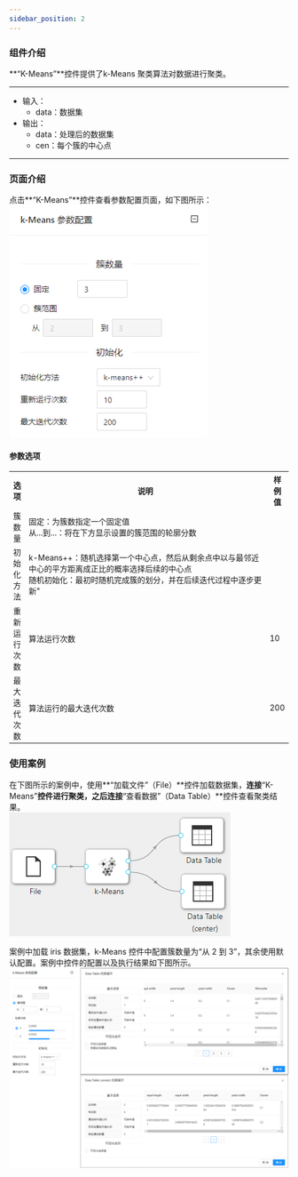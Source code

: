 ```yaml
---
sidebar_position: 2
---
```

### 组件介绍
**“K-Means”**控件提供了k-Means 聚类算法对数据进行聚类。

<hr/>

- 输入：
  - data：数据集
- 输出：
  - data：处理后的数据集
  - cen：每个簇的中心点

<hr/>


### 页面介绍
点击**“K-Means”**控件查看参数配置页面，如下图所示：  
[ ![](/img/aistudio/clustering/kmeans/param.png) ](/img/aistudio/clustering/kmeans/param.png)

#### 参数选项
<table>
  <tr>
    <th>选项</th>
    <th width="650">说明</th>
    <th>样例值</th>
  </tr>
  <tr>
      <td>簇数量</td> 
      <td>
      固定：为簇数指定一个固定值<br/>
      从...到...：将在下方显示设置的簇范围的轮廓分数
      </td> 
      <td></td>
  </tr>
  <tr>
      <td>初始化方法</td> 
      <td>
      k-Means++：随机选择第一个中心点，然后从剩余点中以与最邻近中心的平方距离成正比的概率选择后续的中心点<br/>
      随机初始化：最初时随机完成簇的划分，并在后续迭代过程中逐步更新"
      </td> 
      <td></td>
  </tr>
  <tr>
      <td>重新运行次数</td> 
      <td>
      算法运行次数
      </td> 
      <td>10</td>
  </tr>
  <tr>
      <td>最大迭代次数</td> 
      <td>
      算法运行的最大迭代次数
      </td> 
      <td>200</td>
  </tr>
</table>

### 使用案例
在下图所示的案例中，使用**“加载文件”（File）**控件加载数据集，**连接**“K-Means”**控件进行聚类，之后连接**“查看数据”（Data Table）**控件查看聚类结果。  
[ ![](/img/aistudio/clustering/kmeans/workflow.png) ](/img/aistudio/clustering/kmeans/workflow.png)

案例中加载 iris 数据集，k-Means 控件中配置簇数量为“从 2 到 3”，其余使用默认配置。案例中控件的配置以及执行结果如下图所示。  
[ ![](/img/aistudio/clustering/kmeans/workflow-result.png) ](/img/aistudio/clustering/kmeans/workflow-result.png)